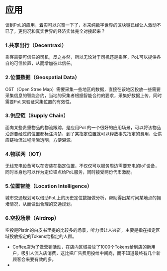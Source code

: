 # 应用

谈到PoL的应用，着实可以兴奋一下了，本来纯数字世界的区块链已经让人激动不已了，更何况和真实世界的经济实体完全对接起来？

### 1.共享出行（Decentraxi）

乘客需要可信任的司机，反之亦然，所以无论对于司机还是乘客，PoL可以提供各自的可信位置，从而增加彼此信任。

### 2.位置数据（Geospatial Data）

OST（Open Stree Map）需要采集一些地区的数据，直接在该地区投放一些需要采集信息的智能合约，当地的采集者根据智能合约的要求，采集好数据上传，同时需要PoL来验证采集位置的有效性。

### 3.供应链（Supply Chain）

面向某些贵重物品的物流跟踪，是应用PoL的一个很好的应用场景，可以将该物品沿途要经过的位置都标注清楚，到了某指定位置就可以释放事先指定的费用，让供应链物流过程清晰透明，方便溯源。

### 4.物联网（IOT）

无线充电设备可以在安装在指定位置，不仅仅可以服务周边需要充电的IoT设备，同时本身也可以作为定位锚点给PoL服务，同时接受两份代币激励。

### 5.位置智能（Location Intelligence）

城市交通规划可以借助PoL上的历史定位数据做分析，帮助得出某时间某地点的拥堵情况，从而做出合理的交通规划。

### 6.空投场景（Airdrop）

空投是Platin的白皮书里提的比较多的场景，听力很让人兴奋，主要是指在指定区域投放指定的Tokens给指定的人群。

* Coffee店为了做营销活动，在店内区域投放了1000个Tokens给到店的新用户，吸引人流入店消费，这比把广告费用投给中间商，而不知道最终有几个新顾客会来要有效的多。
* 